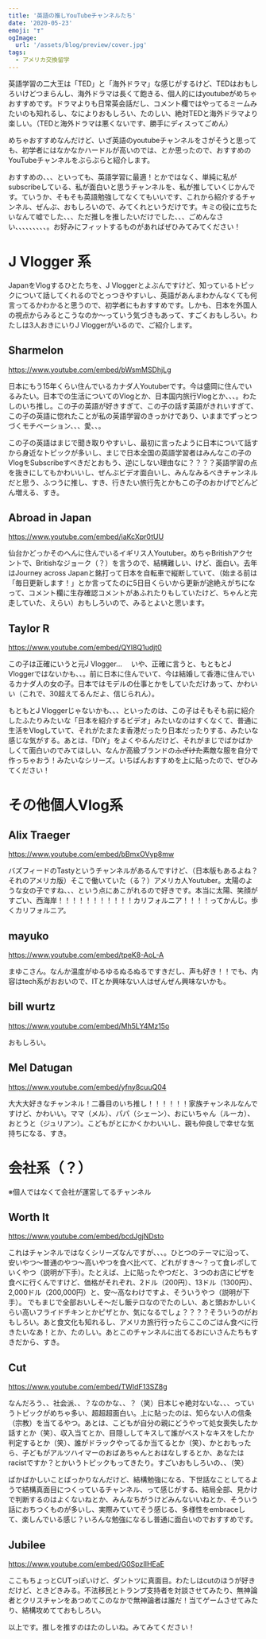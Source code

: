 ```yaml
---
title: '英語の推しYouTubeチャンネルたち'
date: '2020-05-23'
emoji: "❣"
ogImage:
  url: '/assets/blog/preview/cover.jpg'
tags:
  - アメリカ交換留学
---
```


英語学習の二大王は「TED」と「海外ドラマ」な感じがするけど、TEDはおもしろいけどつまらんし、海外ドラマは長くて飽きる、個人的にはyoutubeがめちゃおすすめです。ドラマよりも日常英会話だし、コメント欄ではやってるミームみたいのも知れるし、なによりおもしろい、たのしい、絶対TEDと海外ドラマより楽しい。（TEDと海外ドラマは悪くないです、勝手にディスってごめん）

めちゃおすすめなんだけど、いざ英語のyoutubeチャンネルをさがそうと思っても、初学者にはなかなかハードルが高いのでは、とか思ったので、おすすめのYouTubeチャンネルをぶらぶらと紹介します。

おすすめの、、、といっても、英語学習に最適！とかではなく、単純に私がsubscribeしている、私が面白いと思うチャンネルを、私が推していくじかんです。ていうか、そもそも英語勉強してなくてもいいです、これから紹介するチャンネル、ぜんぶ、おもしろいので、みてくれというだけです。キミの役に立ちたいなんて嘘でした、、、ただ推しを推したいだけでした、、、ごめんなさい、、、、、、、、、。お好みにフィットするものがあればぜひみてみてください！

# J Vlogger 系

JapanをVlogするひとたちを、J Vloggerとよぶんですけど、知っているトピックについて話してくれるのでとっつきやすいし、英語があんまわかんなくても何言ってるかわかると思うので、初学者にもおすすめです。しかも、日本を外国人の視点からみるとこうなのか～っていう気づきもあって、すごくおもしろい。わたしは3人おきにいりJ Vloggerがいるので、ご紹介します。

## Sharmelon

https://www.youtube.com/embed/bWsmMSDhjLg

日本にもう15年くらい住んでいるカナダ人Youtuberです。今は盛岡に住んでいるみたい。日本での生活についてのVlogとか、日本国内旅行Vlogとか、、、。わたしのいち推し。この子の英語が好きすぎて、この子の話す英語がきれいすぎて、この子の英語に惚れたことが私の英語学習のきっかけであり、いままでずっとつづくモチベーション、、、愛、、。

この子の英語はまじで聞き取りやすいし、最初に言ったように日本について話すから身近なトピックが多いし、まじで日本全国の英語学習者はみんなこの子のVlogをSubscribeすべきだとおもう、逆にしない理由なに？？？？英語学習の点を抜きにしてもかわいいし、ぜんぶビデオ面白いし、みんなみるべきチャンネルだと思う、ふつうに推し、すき、行きたい旅行先とかもこの子のおかげでどんどん増える、すき。

## Abroad in Japan

https://www.youtube.com/embed/iaKcXpr0tUU

仙台かどっかそのへんに住んでいるイギリス人Youtuber。めちゃBritishアクセントで、Britishなジョーク（？）を言うので、結構難しい、けど、面白い。去年はJourney across Japanと銘打って日本を自転車で縦断していて、（始まる前は「毎日更新します！」とか言ってたのに5日目くらいから更新が途絶えがちになって、コメント欄に生存確認コメントがあふれたりもしていたけど、ちゃんと完走していた、えらい）おもしろいので、みるとよいと思います。

## Taylor R

https://www.youtube.com/embed/QYl8Q1udjt0

この子は正確にいうと元J Vlogger... 　いや、正確に言うと、もともとJ Vloggerではないかも、、。前に日本に住んでいて、今は結婚して香港に住んでいるカナダ人の女の子。日本ではモデルの仕事とかをしていただけあって、かわいい（これで、30超えてるんだよ、信じられん）。

もともとJ Vloggerじゃないかも、、、といったのは、この子はそもそも前に紹介したふたりみたいな「日本を紹介するビデオ」みたいなのはすくなくて、普通に生活をVlogしていて、それがたまたま香港だったり日本だったりする、みたいな感じな気がする。あとは、「DIY」をよくやるんだけど、それがまじでばかばかしくて面白いのでみてほしい、なんか高級ブランドの~~ふざけた~~素敵な服を自分で作っちゃおう！みたいなシリーズ。いちばんおすすめを上に貼ったので、ぜひみてください！

# その他個人Vlog系

## Alix Traeger

https://www.youtube.com/embed/bBmxOVyp8mw

バズフィードのTastyというチャンネルがあるんですけど、（日本版もあるよね？それのアメリカ版）そこで働いていた（る？）アメリカ人Youtuber。太陽のような女の子ですね、、、という点にあこがれるので好きです。本当に太陽、笑顔がすごい、西海岸！！！！！！！！！！！カリフォルニア！！！！ってかんじ。歩くカリフォルニア。

## mayuko

https://www.youtube.com/embed/tpeK8-AoL-A

まゆこさん。なんか温度がゆるゆるぬるぬるですきだし、声も好き！！でも、内容はtech系がおおいので、ITとか興味ない人はぜんぜん興味ないかも。

## bill wurtz

https://www.youtube.com/embed/Mh5LY4Mz15o

おもしろい。

## Mel Datugan

https://www.youtube.com/embed/yfny8cuuQ04

大大大好きなチャンネル！二番目のいち推し！！！！！！家族チャンネルなんですけど、かわいい。ママ（メル）、パパ（シェーン）、おにいちゃん（ルーカ）、おとうと（ジュリアン）。こどもがとにかくかわいいし、親も仲良しで幸せな気持ちになる、すき。

# 会社系（？）
※個人ではなくて会社が運営してるチャンネル

## Worth It

https://www.youtube.com/embed/bcdJgjNDsto

これはチャンネルではなくシリーズなんですが、、、。ひとつのテーマに沿って、安いやつ～普通のやつ～高いやつを食べ比べて、どれがすき～？って食レポしていくやつ（説明が下手）。たとえば、上に貼ったやつだと、３つのお店にピザを食べに行くんですけど、価格がそれぞれ、2ドル（200円）、13ドル（1300円）、2,000ドル（200,000円）と、安～高なわけですよ、そういうやつ（説明が下手）。
でもまじで全部おいしそ～だし飯テロなのでたのしい、あと頭おかしいくらい高いフライドチキンとかピザとか、気になるでしょ？？？？そういうのがおもしろい。あと食文化も知れるし、アメリカ旅行行ったらここのごはん食べに行きたいなあ！とか、たのしい。あとこのチャンネルに出てるおにいさんたちもすきだから、すき。

## Cut

https://www.youtube.com/embed/TWIdF13SZ8g

なんだろう、、社会派、、？なのかな、、？（笑）日本じゃ絶対ないな、、、っていうトピックがめちゃ多い、超超超面白い。上に貼ったのは、知らない人の信条（宗教）を当てるやつ。あとは、こどもが自分の親にどうやって処女喪失したか話すとか（笑）、収入当てとか、目隠ししてキスして誰がベストなキスをしたか判定するとか（笑）、誰がドラックやってるか当てるとか（笑）、かとおもったら、子どもがアルツハイマーのおばあちゃんとおはなしするとか、あなたはracistですか？とかいうトピックもってきたり。すごいおもしろいの、、（笑）

ばかばかしいことばっかりなんだけど、結構勉強になる、下世話なことしてるようで結構真面目につくっているチャンネル、って感じがする、結局全部、見かけで判断するのはよくないねとか、みんなちがうけどみんないいねとか、そういう話におちつくものが多いし、実際みていてそう感じる、多様性をembraceして、楽しんでいる感じ？いろんな勉強になるし普通に面白いのでおすすめです。

## Jubilee

https://www.youtube.com/embed/G0SpzIIHEaE

ここもちょっとCUTっぽいけど、ダントツに真面目。わたしはcutのほうが好きだけど、ときどきみる。不法移民とトランプ支持者を対談させてみたり、無神論者とクリスチャンをあつめてこのなかで無神論者は誰だ！当てゲームさせてみたり、結構攻めてておもしろい。


以上です。推しを推すのはたのしいね。みてみてください！